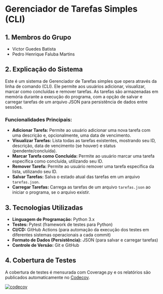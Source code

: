 # Gerenciador de Tarefas Simples (CLI)

## 1. Membros do Grupo

* Victor Guedes Batista
* Pedro Henrique Faluba Martins

## 2. Explicação do Sistema

Este é um sistema de Gerenciador de Tarefas simples que opera através da linha de comando (CLI). Ele permite aos usuários adicionar, visualizar, marcar como concluídas e remover tarefas. As tarefas são armazenadas em memória durante a execução do programa, com a opção de salvar e carregar tarefas de um arquivo JSON para persistência de dados entre sessões.

### Funcionalidades Principais:

* **Adicionar Tarefa:** Permite ao usuário adicionar uma nova tarefa com uma descrição e, opcionalmente, uma data de vencimento.
* **Visualizar Tarefas:** Lista todas as tarefas existentes, mostrando seu ID, descrição, data de vencimento (se houver) e status (pendente/concluída).
* **Marcar Tarefa como Concluída:** Permite ao usuário marcar uma tarefa específica como concluída, utilizando seu ID.
* **Remover Tarefa:** Permite ao usuário remover uma tarefa específica da lista, utilizando seu ID.
* **Salvar Tarefas:** Salva o estado atual das tarefas em um arquivo `tarefas.json`.
* **Carregar Tarefas:** Carrega as tarefas de um arquivo `tarefas.json` ao iniciar o programa, se o arquivo existir.

## 3. Tecnologias Utilizadas

* **Linguagem de Programação:** Python 3.x
* **Testes:** Pytest (framework de testes para Python)
* **CI/CD:** GitHub Actions (para automação da execução dos testes em diferentes sistemas operacionais a cada commit)
* **Formato de Dados (Persistência):** JSON (para salvar e carregar tarefas)
* **Controle de Versão:** Git e GitHub

## 4. Cobertura de Testes

A cobertura de testes é mensurada com Coverage.py e os relatórios são publicados automaticamente no [Codecov](https://codecov.io/).

[![codecov](https://codecov.io/gh/Victorgb08/TP-Teste/branch/main/graph/badge.svg)](https://codecov.io/gh/Victorgb08/TP-Teste)

